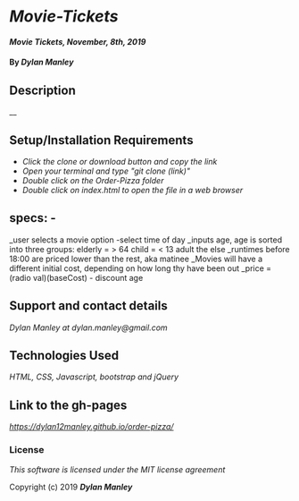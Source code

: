 # _Movie-Tickets_

#### _Movie Tickets, November, 8th, 2019_

#### By _**Dylan Manley**_

## Description

__

## Setup/Installation Requirements

* _Click the clone or download button and copy the link_
* _Open your terminal and type "git clone (link)"_
* _Double click on the Order-Pizza folder_
* _Double click on index.html to open the file in a web browser_

## specs:  -
_user selects a movie option
-select time of day
_inputs age, age is sorted into three groups: elderly = > 64
                                            child = < 13
                                            adult the else
_runtimes before 18:00 are priced lower than the rest, aka matinee
_Movies will have a different initial cost, depending on how long thy have been out
_price = (radio val)(baseCost) - discount age

## Support and contact details

_Dylan Manley at dylan.manley@gmail.com_

## Technologies Used

_HTML, CSS, Javascript, bootstrap and jQuery_

## Link to the gh-pages ##

_https://dylan12manley.github.io/order-pizza/_

### License

*This software is licensed under the MIT license agreement*

Copyright (c) 2019 **_Dylan Manley_**
